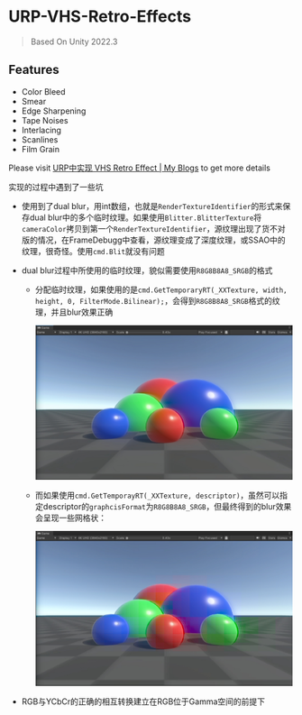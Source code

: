 # URP-VHS-Retro-Effects

> Based On Unity 2022.3

## Features

- Color Bleed
- Smear
- Edge Sharpening
- Tape Noises
- Interlacing
- Scanlines
- Film Grain

Please visit [URP中实现 VHS Retro Effect | My Blogs](https://loveforyou.tech/posts/urp-retro-effect/) to get more details



实现的过程中遇到了一些坑

- 使用到了dual blur，用int数组，也就是`RenderTextureIdentifier`的形式来保存dual blur中的多个临时纹理。如果使用`Blitter.BlitterTexture`将`cameraColor`拷贝到第一个`RenderTextureIdentifier`，源纹理出现了货不对版的情况，在FrameDebugg中查看，源纹理变成了深度纹理，或SSAO中的纹理，很奇怪。使用`cmd.Blit`就没有问题

- dual blur过程中所使用的临时纹理，貌似需要使用`R8G8B8A8_SRGB`的格式

  - 分配临时纹理，如果使用的是`cmd.GetTemporaryRT(_XXTexture, width, height, 0, FilterMode.Bilinear);`，会得到`R8G8B8A8_SRGB`格式的纹理，并且blur效果正确

    ![](Images/20241229004725.png)

  - 而如果使用`cmd.GetTemporayRT(_XXTexture, descriptor)`，虽然可以指定descriptor的`graphcisFormat`为`R8G8B8A8_SRGB`，但最终得到的blur效果会呈现一些网格状：

    ![](Images/20241229004841.png)

- RGB与YCbCr的正确的相互转换建立在RGB位于Gamma空间的前提下

